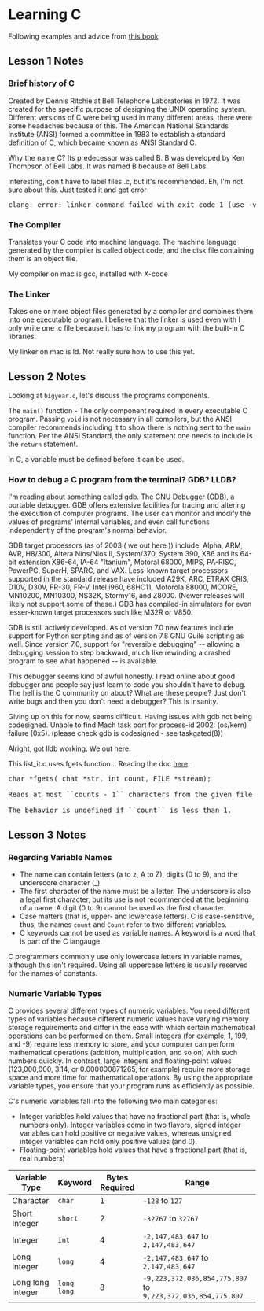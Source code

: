 # Learning C
Following examples and advice from [this book](http://ptgmedia.pearsoncmg.com/images/9780789751997/samplepages/0789751992.pdf)


## Lesson 1 Notes

### Brief history of C
Created by Dennis Ritchie at Bell Telephone Laboratories in 1972. It was created for the specific purpose of designing the UNIX operating system. Different versions of C were being used in many different areas, there were some headaches because of this. The American National Standards Institute (ANSI) formed a committee in 1983 to establish a standard definition of C, which became known as ANSI Standard C.

Why the name C? Its predecessor was called B. B was developed by Ken Thompson of Bell Labs. It was named B because of Bell Labs.

Interesting, don't have to label files .c, but it's recommended. Eh, I'm not sure about this. Just tested it and got error
<pre>
clang: error: linker command failed with exit code 1 (use -v to see invocation)
</pre>

### The Compiler
Translates your C code into machine language. The machine language generated by the compiler is called object code, and the disk file containing them is an object file.

My compiler on mac is gcc, installed with X-code

### The Linker
Takes one or more object files generated by a compiler and combines them into one executable program.
I believe that the linker is used even with I only write one .c file because it has to link my program with the built-in C libraries. 

My linker on mac is ld. Not really sure how to use this yet.

## Lesson 2 Notes

Looking at ``bigyear.c``, let's discuss the programs components.

The ``main()`` function - The only component required in every executable C program. Passing ``void`` is not necessary in all compilers, but the ANSI compiler recommends including it to show there is nothing sent to the ``main`` function. Per the ANSI Standard, the only statement one needs to include is the ``return`` statement.

In C, a variable must be defined before it can be used.

### How to debug a C program from the terminal? GDB? LLDB?

I'm reading about something called gdb. The GNU Debugger (GDB), a portable debugger. GDB offers extensive facilities for tracing and altering the execution of computer programs. The user can monitor and modify the values of programs' internal variables, and even call functions independently of the program's normal behavior.

GDB target processors (as of 2003 ( we out here )) include: Alpha, ARM, AVR, H8/300, Altera Nios/Nios II, System/370, System 390, X86 and its 64-bit extension X86-64, IA-64 "Itanium", Motoral 68000, MIPS, PA-RISC, PowerPC, SuperH, SPARC, and VAX. Less-known target processors supported in the standard release have included A29K, ARC, ETRAX CRIS, D10V, D30V, FR-30, FR-V, Intel i960, 68HC11, Motorola 88000, MCORE, MN10200, MN10300, NS32K, Stormy16, and Z8000. (Newer releases will likely not support some of these.) GDB has compiled-in simulators for even lesser-known target processors such like M32R or V850.

GDB is still actively developed. As of version 7.0 new features include support for Python scripting and as of version 7.8 GNU Guile scripting as well. Since version 7.0, support for "reversible debugging" -- allowing a debugging session to step backward, much like rewinding a crashed program to see what happened -- is available.

This debugger seems kind of awful honestly. I read online about good debugger and people say just learn to code you shouldn't have to debug. The hell is the C community on about? What are these people? Just don't write bugs and then you don't need a debugger? This is insanity.

Giving up on this for now, seems difficult. Having issues with gdb not being codesigned.
Unable to find Mach task port for process-id 2002: (os/kern) failure (0x5).
    (please check gdb is codesigned - see taskgated(8))

Alright, got lldb working. We out here.

This list_it.c uses fgets function... Reading the doc [here](https://devdocs.io/c/io/fgets).

<pre>
char *fgets( chat *str, int count, FILE *stream);

Reads at most ``counts - 1`` characters from the given file stream and stores them in the character array pointed to by ``str``. Parsing stops if end-of-file occurs or a newline character is found, in which case ``str`` will contain that newline character. If no errors occur, writes a null character at the position immediately after the last character written to ``str``.

The behavior is undefined if ``count`` is less than 1.
</pre>

## Lesson 3 Notes

### Regarding Variable Names

- The name can contain letters (a to z, A to Z), digits (0 to 9), and the underscore character (_)
- The first character of the name must be a letter. The underscore is also a legal first character, but its use is not recommended at the beginning of a name. A digit (0 to 9) cannot be used as the first character.
- Case matters (that is, upper- and lowercase letters). C is case-sensitive, thus, the names ``count`` and ``Count`` refer to two different variables.
- C keywords cannot be used as variable names. A keyword is a word that is part of the C langauge.

C programmers commonly use only lowercase letters in variable names, although this isn't required. Using all uppercase letters is usually reserved for the names of constants.

### Numeric Variable Types

C provides several different types of numeric variables. You need different types of variables because different numeric values have varying memory storage requirements and differ in the ease with which certain mathematical operations can be performed on them. Small integers (for example, 1, 199, and -9) require less memory to store, and your computer can perform mathematical operations (addition, multiplication, and so on) with such numbers quickly. In contrast, large integers and floating-point values (123,000,000, 3.14, or 0.000000871265, for example) require more storage space and more time for mathematical operations. By using the appropriate variable types, you ensure that your program runs as efficiently as possible.

C's numeric variables fall into the following two main categories:
- Integer variables hold values that have no fractional part (that is, whole numbers only). Integer variables come in two flavors, signed integer variables can hold positive or negative values, whereas unsigned integer variables can hold only positive values (and 0).
- Floating-point variables hold values that have a fractional part (that is, real numbers)

|Variable Type|Keyword|Bytes Required|Range|
|-------------|-------|--------------|-----|
|Character|``char``|1|``-128`` to ``127``|
|Short Integer|``short``|2|``-32767`` to ``32767``|
|Integer|``int``|4|``-2,147,483,647`` to ``2,147,483,647``|
|Long integer|``long``|4|``-2,147,483,647`` to ``2,147,483,647``|
|Long long integer|``long long``|8|``-9,223,372,036,854,775,807`` to ``9,223,372,036,854,775,807``|
